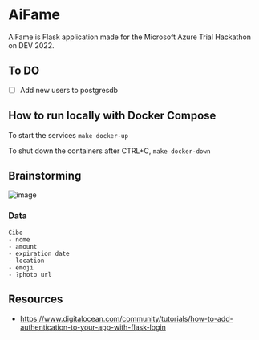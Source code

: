 # AiFame
AiFame is Flask application made for the Microsoft Azure Trial Hackathon on DEV 2022.

## To DO
- [ ] Add new users to postgresdb 

## How to run locally with Docker Compose
To start the services `make docker-up`

To shut down the containers after CTRL+C, `make docker-down`

## Brainstorming

![image](https://user-images.githubusercontent.com/22377285/154364726-f6369d33-997d-4d37-ba53-dc1aeaceb2ac.png)

### Data
```
Cibo
- nome
- amount
- expiration date
- location
- emoji
- ?photo url
```

## Resources
- https://www.digitalocean.com/community/tutorials/how-to-add-authentication-to-your-app-with-flask-login